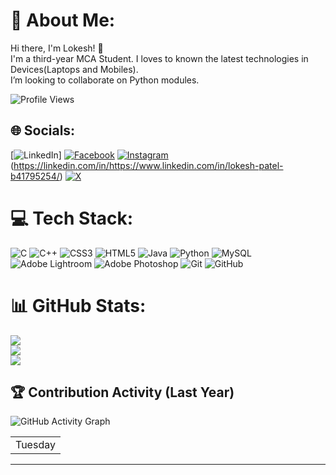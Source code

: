 # 💫 About Me:
Hi there, I'm Lokesh! 👋<br>I'm a third-year MCA Student. I loves to known the latest technologies in Devices(Laptops and Mobiles). <br>I’m looking to collaborate on Python modules.

![Profile Views](https://komarev.com/ghpvc/?username=lokeshpatel-11&color=blueviolet&style=flat-square)

## 🌐 Socials:
[![LinkedIn](https://img.shields.io/badge/LinkedIn-%230077B5.svg?logo=linkedin&logoColor=white)] [![Facebook](https://img.shields.io/badge/Facebook-%231877F2.svg?logo=Facebook&logoColor=white)](https://facebook.com/https://www.facebook.com/profile.php?id=100084457217622) [![Instagram](https://img.shields.io/badge/Instagram-%23E4405F.svg?logo=Instagram&logoColor=white)](https://instagram.com/https://www.instagram.com/lokeshpatel_11/) (https://linkedin.com/in/https://www.linkedin.com/in/lokesh-patel-b41795254/) [![X](https://img.shields.io/badge/X-black.svg?logo=X&logoColor=white)](https://x.com/https://x.com/lokeshpatel_11) 

# 💻 Tech Stack:
![C](https://img.shields.io/badge/c-%2300599C.svg?style=for-the-badge&logo=c&logoColor=white) ![C++](https://img.shields.io/badge/c++-%2300599C.svg?style=for-the-badge&logo=c%2B%2B&logoColor=white) ![CSS3](https://img.shields.io/badge/css3-%231572B6.svg?style=for-the-badge&logo=css3&logoColor=white) ![HTML5](https://img.shields.io/badge/html5-%23E34F26.svg?style=for-the-badge&logo=html5&logoColor=white) ![Java](https://img.shields.io/badge/java-%23ED8B00.svg?style=for-the-badge&logo=openjdk&logoColor=white) ![Python](https://img.shields.io/badge/python-3670A0?style=for-the-badge&logo=python&logoColor=ffdd54) ![MySQL](https://img.shields.io/badge/mysql-4479A1.svg?style=for-the-badge&logo=mysql&logoColor=white) ![Adobe Lightroom](https://img.shields.io/badge/Adobe%20Lightroom-31A8FF.svg?style=for-the-badge&logo=Adobe%20Lightroom&logoColor=white) ![Adobe Photoshop](https://img.shields.io/badge/adobe%20photoshop-%2331A8FF.svg?style=for-the-badge&logo=adobe%20photoshop&logoColor=white) ![Git](https://img.shields.io/badge/git-%23F05033.svg?style=for-the-badge&logo=git&logoColor=white) ![GitHub](https://img.shields.io/badge/github-%23121011.svg?style=for-the-badge&logo=github&logoColor=white)
# 📊 GitHub Stats:
![](https://github-readme-stats.vercel.app/api?username=lokeshpatel-11&theme=tokyonight&hide_border=false&include_all_commits=false&count_private=false)<br/>
![](https://github-readme-streak-stats.herokuapp.com/?user=lokeshpatel-11&theme=tokyonight&hide_border=false)<br/>
![](https://github-readme-stats.vercel.app/api/top-langs/?username=lokeshpatel-11&theme=tokyonight&hide_border=false&include_all_commits=false&count_private=false&layout=compact)

## 🏆 Contribution Activity (Last Year)

![GitHub Activity Graph](https://github-readme-activity-graph.vercel.app/graph?username=lokeshpatel-11&bg_color=ffffff&color=000000&line=blue&point=000000&area=true&hide_border=true)

<table>
  <tr>
    <td class="ContributionCalendar-label" style="position: relative">
      <span class="sr-only">Tuesday</span>
      <span aria-hidden="true" style="clip-path: Circle(0); position: absolute; bottom: -3px">
        Tue
      </span>
    </td>
    <!-- Additional cells for contributions -->
  </tr>
</table>



---




<!-- Proudly created with GPRM ( https://gprm.itsvg.in ) -->
